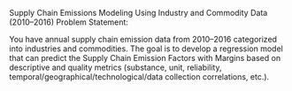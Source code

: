 Supply Chain Emissions Modeling Using Industry and Commodity Data (2010–2016)
Problem Statement:

You have annual supply chain emission data from 2010–2016 categorized into industries and commodities. 
The goal is to develop a regression model that can predict the Supply Chain Emission Factors with Margins based on descriptive and quality metrics (substance, unit, reliability, temporal/geographical/technological/data collection correlations, etc.).

